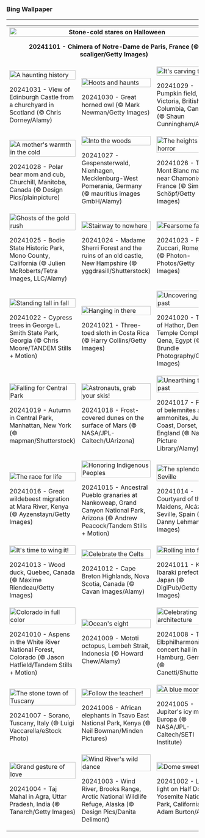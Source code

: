 <h3>
 Bing Wallpaper
</h3>
<hr/>
<table>
<tr>
<th colspan="3">
<img alt="Stone-cold stares on Halloween" src="https://www.bing.com/th?id=OHR.GargoyleParis_EN-US4049828558_UHD.jpg&amp;rf=LaDigue_UHD.jpg&amp;pid=hp&amp;w=3840&amp;h=2160&amp;rs=1&amp;c=4" width="100%"/><p>20241101 - Chimera of Notre-Dame de Paris, France (© scaliger/Getty Images)</p></th>
</tr>
<tr>
<td><img alt="A haunting history" src="https://www.bing.com/th?id=OHR.HauntedEdinburgh_EN-US3906244993_UHD.jpg&amp;rf=LaDigue_UHD.jpg&amp;pid=hp&amp;w=3840&amp;h=2160&amp;rs=1&amp;c=4" width="100%"/><p>20241031 - View of Edinburgh Castle from a churchyard in Scotland (© Chris Dorney/Alamy)</p></td>
<td><img alt="Hoots and haunts" src="https://www.bing.com/th?id=OHR.GreatOwl_EN-US3778222109_UHD.jpg&amp;rf=LaDigue_UHD.jpg&amp;pid=hp&amp;w=3840&amp;h=2160&amp;rs=1&amp;c=4" width="100%"/><p>20241030 - Great horned owl (© Mark Newman/Getty Images)</p></td>
<td><img alt="It's carving time" src="https://www.bing.com/th?id=OHR.PumpkinMist_EN-US3686565863_UHD.jpg&amp;rf=LaDigue_UHD.jpg&amp;pid=hp&amp;w=3840&amp;h=2160&amp;rs=1&amp;c=4" width="100%"/><p>20241029 - Pumpkin field, Victoria, British Columbia, Canada (© Shaun Cunningham/Alamy)</p></td>
</tr>
<tr>
<td><img alt="A mother's warmth in the cold" src="https://www.bing.com/th?id=OHR.PolarBearHug_EN-US3461212514_UHD.jpg&amp;rf=LaDigue_UHD.jpg&amp;pid=hp&amp;w=3840&amp;h=2160&amp;rs=1&amp;c=4" width="100%"/><p>20241028 - Polar bear mom and cub, Churchill, Manitoba, Canada (© Design Pics/plainpicture)</p></td>
<td><img alt="Into the woods" src="https://www.bing.com/th?id=OHR.GhostForest_EN-US3389955484_UHD.jpg&amp;rf=LaDigue_UHD.jpg&amp;pid=hp&amp;w=3840&amp;h=2160&amp;rs=1&amp;c=4" width="100%"/><p>20241027 - Gespensterwald, Nienhagen, Mecklenburg-West Pomerania, Germany (© mauritius images GmbH/Alamy)</p></td>
<td><img alt="The heights of horror" src="https://www.bing.com/th?id=OHR.MontBlancMassif_EN-US3284638409_UHD.jpg&amp;rf=LaDigue_UHD.jpg&amp;pid=hp&amp;w=3840&amp;h=2160&amp;rs=1&amp;c=4" width="100%"/><p>20241026 - The Mont Blanc massif, near Chamonix, France (© Simon Schöpf/Getty Images)</p></td>
</tr>
<tr>
<td><img alt="Ghosts of the gold rush" src="https://www.bing.com/th?id=OHR.BodieCalifornia_EN-US3185568116_UHD.jpg&amp;rf=LaDigue_UHD.jpg&amp;pid=hp&amp;w=3840&amp;h=2160&amp;rs=1&amp;c=4" width="100%"/><p>20241025 - Bodie State Historic Park, Mono County, California (© Julien McRoberts/Tetra Images, LLC/Alamy)</p></td>
<td><img alt="Stairway to nowhere" src="https://www.bing.com/th?id=OHR.MadameSherriCastle_EN-US3066456106_UHD.jpg&amp;rf=LaDigue_UHD.jpg&amp;pid=hp&amp;w=3840&amp;h=2160&amp;rs=1&amp;c=4" width="100%"/><p>20241024 - Madame Sherri Forest and the ruins of an old castle, New Hampshire (© yggdrasill/Shutterstock)</p></td>
<td><img alt="Fearsome façade" src="https://www.bing.com/th?id=OHR.MonsterDoor_EN-US2973387472_UHD.jpg&amp;rf=LaDigue_UHD.jpg&amp;pid=hp&amp;w=3840&amp;h=2160&amp;rs=1&amp;c=4" width="100%"/><p>20241023 - Palazzo Zuccari, Rome, Italy (© Photon-Photos/Getty Images)</p></td>
</tr>
<tr>
<td><img alt="Standing tall in fall" src="https://www.bing.com/th?id=OHR.AutumnCypress_EN-US2771131028_UHD.jpg&amp;rf=LaDigue_UHD.jpg&amp;pid=hp&amp;w=3840&amp;h=2160&amp;rs=1&amp;c=4" width="100%"/><p>20241022 - Cypress trees in George L. Smith State Park, Georgia (© Chris Moore/TANDEM Stills + Motion)</p></td>
<td><img alt="Hanging in there" src="https://www.bing.com/th?id=OHR.SmilingSloth_EN-US2707836219_UHD.jpg&amp;rf=LaDigue_UHD.jpg&amp;pid=hp&amp;w=3840&amp;h=2160&amp;rs=1&amp;c=4" width="100%"/><p>20241021 - Three-toed sloth in Costa Rica (© Harry Collins/Getty Images)</p></td>
<td><img alt="Uncovering the past" src="https://www.bing.com/th?id=OHR.DenderaTemple_EN-US2605709637_UHD.jpg&amp;rf=LaDigue_UHD.jpg&amp;pid=hp&amp;w=3840&amp;h=2160&amp;rs=1&amp;c=4" width="100%"/><p>20241020 - Temple of Hathor, Dendera Temple Complex, Qena, Egypt (© Nick Brundle Photography/Getty Images)</p></td>
</tr>
<tr><td><img alt="Falling for Central Park" src="https://www.bing.com/th?id=OHR.CentralParkAutumn_EN-US2354288950_UHD.jpg&amp;rf=LaDigue_UHD.jpg&amp;pid=hp&amp;w=3840&amp;h=2160&amp;rs=1&amp;c=4" width="100%"/><p>20241019 - Autumn in Central Park, Manhattan, New York (© mapman/Shutterstock)</p></td><td><img alt="Astronauts, grab your skis!" src="https://www.bing.com/th?id=OHR.MarsDunes_EN-US3465209450_UHD.jpg&amp;rf=LaDigue_UHD.jpg&amp;pid=hp&amp;w=3840&amp;h=2160&amp;rs=1&amp;c=4" width="100%"/><p>20241018 - Frost-covered dunes on the surface of Mars (© NASA/JPL-Caltech/UArizona)</p></td><td><img alt="Unearthing the past" src="https://www.bing.com/th?id=OHR.FossilsDorset_EN-US9782204825_UHD.jpg&amp;rf=LaDigue_UHD.jpg&amp;pid=hp&amp;w=3840&amp;h=2160&amp;rs=1&amp;c=4" width="100%"/><p>20241017 - Fossils of belemnites and ammonites, Jurassic Coast, Dorset, England (© Nature Picture Library/Alamy)</p></td></tr><tr><td><img alt="The race for life" src="https://www.bing.com/th?id=OHR.MaraMigration_EN-US9704012409_UHD.jpg&amp;rf=LaDigue_UHD.jpg&amp;pid=hp&amp;w=3840&amp;h=2160&amp;rs=1&amp;c=4" width="100%"/><p>20241016 - Great wildebeest migration at Mara River, Kenya (© Ayzenstayn/Getty Images)</p></td><td><img alt="Honoring Indigenous Peoples" src="https://www.bing.com/th?id=OHR.PuebloNankoweap_EN-US9631367700_UHD.jpg&amp;rf=LaDigue_UHD.jpg&amp;pid=hp&amp;w=3840&amp;h=2160&amp;rs=1&amp;c=4" width="100%"/><p>20241015 - Ancestral Pueblo granaries at Nankoweap, Grand Canyon National Park, Arizona (© Andrew Peacock/Tandem Stills + Motion)</p></td><td><img alt="The splendor of Seville" src="https://www.bing.com/th?id=OHR.AlcazarSeville_EN-US9523655289_UHD.jpg&amp;rf=LaDigue_UHD.jpg&amp;pid=hp&amp;w=3840&amp;h=2160&amp;rs=1&amp;c=4" width="100%"/><p>20241014 - Courtyard of the Maidens, Alcázar of Seville, Spain (© Danny Lehman/Getty Images)</p></td></tr><tr><td><img alt="It's time to wing it!" src="https://www.bing.com/th?id=OHR.QuebecDuck_EN-US9387855720_UHD.jpg&amp;rf=LaDigue_UHD.jpg&amp;pid=hp&amp;w=3840&amp;h=2160&amp;rs=1&amp;c=4" width="100%"/><p>20241013 - Wood duck, Quebec, Canada (© Maxime Riendeau/Getty Images)</p></td><td><img alt="Celebrate the Celts" src="https://www.bing.com/th?id=OHR.CelticColours_EN-US9284206130_UHD.jpg&amp;rf=LaDigue_UHD.jpg&amp;pid=hp&amp;w=3840&amp;h=2160&amp;rs=1&amp;c=4" width="100%"/><p>20241012 - Cape Breton Highlands, Nova Scotia, Canada (© Cavan Images/Alamy)</p></td><td><img alt="Rolling into fall" src="https://www.bing.com/th?id=OHR.KochiaJapan_EN-US9866955641_UHD.jpg&amp;rf=LaDigue_UHD.jpg&amp;pid=hp&amp;w=3840&amp;h=2160&amp;rs=1&amp;c=4" width="100%"/><p>20241011 - Kochia, Ibaraki prefecture, Japan (© DigiPub/Getty Images)</p></td></tr><tr><td><img alt="Colorado in full color" src="https://www.bing.com/th?id=OHR.AspensColorado_EN-US9105602602_UHD.jpg&amp;rf=LaDigue_UHD.jpg&amp;pid=hp&amp;w=3840&amp;h=2160&amp;rs=1&amp;c=4" width="100%"/><p>20241010 - Aspens in the White River National Forest, Colorado (© Jason Hatfield/Tandem Stills + Motion)</p></td><td><img alt="Ocean's eight" src="https://www.bing.com/th?id=OHR.MototiOctopus_EN-US8820270832_UHD.jpg&amp;rf=LaDigue_UHD.jpg&amp;pid=hp&amp;w=3840&amp;h=2160&amp;rs=1&amp;c=4" width="100%"/><p>20241009 - Mototi octopus, Lembeh Strait, Indonesia (© Howard Chew/Alamy)</p></td><td><img alt="Celebrating architecture" src="https://www.bing.com/th?id=OHR.ElbePhilharmonic_EN-US8658450086_UHD.jpg&amp;rf=LaDigue_UHD.jpg&amp;pid=hp&amp;w=3840&amp;h=2160&amp;rs=1&amp;c=4" width="100%"/><p>20241008 - The Elbphilharmonie concert hall in Hamburg, Germany (© Canetti/Shutterstock)</p></td></tr><tr><td><img alt="The stone town of Tuscany" src="https://www.bing.com/th?id=OHR.SoranoItaly_EN-US2208208147_UHD.jpg&amp;rf=LaDigue_UHD.jpg&amp;pid=hp&amp;w=3840&amp;h=2160&amp;rs=1&amp;c=4" width="100%"/><p>20241007 - Sorano, Tuscany, Italy (© Luigi Vaccarella/eStock Photo)</p></td><td><img alt="Follow the teacher!" src="https://www.bing.com/th?id=OHR.ElephantTeacher_EN-US8363933732_UHD.jpg&amp;rf=LaDigue_UHD.jpg&amp;pid=hp&amp;w=3840&amp;h=2160&amp;rs=1&amp;c=4" width="100%"/><p>20241006 - African elephants in Tsavo East National Park, Kenya (© Neil Bowman/Minden Pictures)</p></td><td><img alt="A blue moon" src="https://www.bing.com/th?id=OHR.EuropaMoon_EN-US8269574935_UHD.jpg&amp;rf=LaDigue_UHD.jpg&amp;pid=hp&amp;w=3840&amp;h=2160&amp;rs=1&amp;c=4" width="100%"/><p>20241005 - Jupiter's icy moon Europa (© NASA/JPL-Caltech/SETI Institute)</p></td></tr><tr><td><img alt="Grand gesture of love" src="https://www.bing.com/th?id=OHR.TajMahalReflection_EN-US5053333041_UHD.jpg&amp;rf=LaDigue_UHD.jpg&amp;pid=hp&amp;w=3840&amp;h=2160&amp;rs=1&amp;c=4" width="100%"/><p>20241004 - Taj Mahal in Agra, Uttar Pradesh, India (© Tanarch/Getty Images)</p></td><td><img alt="Wind River's wild dance" src="https://www.bing.com/th?id=OHR.WindRiverAlaska_EN-US4993335597_UHD.jpg&amp;rf=LaDigue_UHD.jpg&amp;pid=hp&amp;w=3840&amp;h=2160&amp;rs=1&amp;c=4" width="100%"/><p>20241003 - Wind River, Brooks Range, Arctic National Wildlife Refuge, Alaska (© Design Pics/Danita Delimont)</p></td><td><img alt="Dome sweet dome" src="https://www.bing.com/th?id=OHR.HalfDomeYosemite_EN-US4890007214_UHD.jpg&amp;rf=LaDigue_UHD.jpg&amp;pid=hp&amp;w=3840&amp;h=2160&amp;rs=1&amp;c=4" width="100%"/><p>20241002 - Last light on Half Dome, Yosemite National Park, California (© Adam Burton/Alamy)</p></td></tr></table>
